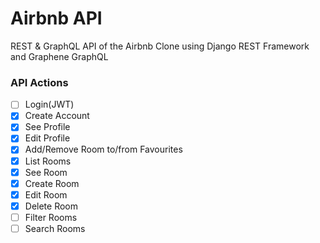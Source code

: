 # Airbnb API

REST & GraphQL API of the Airbnb Clone using Django REST Framework and Graphene GraphQL

### API Actions

- [ ] Login(JWT)
- [x] Create Account
- [x] See Profile
- [x] Edit Profile
- [x] Add/Remove Room to/from Favourites
- [x] List Rooms
- [x] See Room
- [x] Create Room
- [x] Edit Room
- [x] Delete Room
- [ ] Filter Rooms
- [ ] Search Rooms
